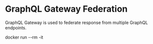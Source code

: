# GraphQL Gateway Federation

GraphQL Gateway is used to federate response from multiple GraphQL endpoints.

docker run --rm -it
